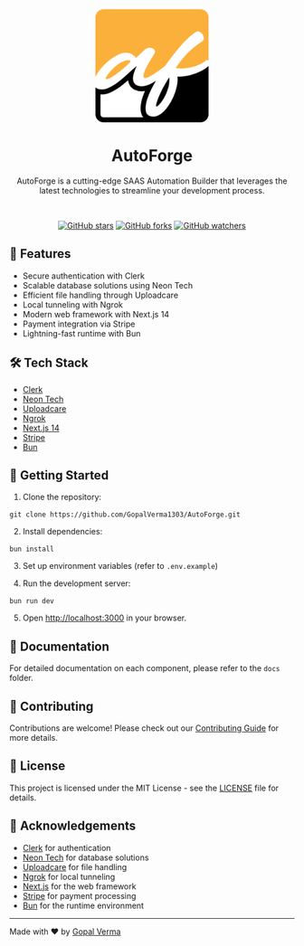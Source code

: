 <div align="center">

<img src="./public/af.png" width="200" height="200" />

# AutoForge

AutoForge is a cutting-edge SAAS Automation Builder that leverages the latest technologies to streamline your development process.

<br />

[![GitHub stars](https://img.shields.io/github/stars/GopalVerma1303/AutoForge.svg?style=social&label=Star)](https://github.com/GopalVerma1303/AutoForge)
[![GitHub forks](https://img.shields.io/github/forks/GopalVerma1303/AutoForge.svg?style=social&label=Fork)](https://github.com/GopalVerma1303/AutoForge/fork)
[![GitHub watchers](https://img.shields.io/github/watchers/GopalVerma1303/AutoForge.svg?style=social&label=Watch)](https://github.com/GopalVerma1303/AutoForge)

</div>

## 🚀 Features

- Secure authentication with Clerk
- Scalable database solutions using Neon Tech
- Efficient file handling through Uploadcare
- Local tunneling with Ngrok
- Modern web framework with Next.js 14
- Payment integration via Stripe
- Lightning-fast runtime with Bun

## 🛠️ Tech Stack

- [Clerk](https://clerk.dev/)
- [Neon Tech](https://neon.tech/)
- [Uploadcare](https://uploadcare.com/)
- [Ngrok](https://ngrok.com/)
- [Next.js 14](https://nextjs.org/)
- [Stripe](https://stripe.com/)
- [Bun](https://bun.sh/)

## 🚀 Getting Started

1. Clone the repository:

```
git clone https://github.com/GopalVerma1303/AutoForge.git
```

2. Install dependencies:

```
bun install
```

3. Set up environment variables (refer to `.env.example`)

4. Run the development server:

```
bun run dev
```

5. Open [http://localhost:3000](http://localhost:3000) in your browser.

## 📝 Documentation

For detailed documentation on each component, please refer to the `docs` folder.

## 🤝 Contributing

Contributions are welcome! Please check out our [Contributing Guide](CONTRIBUTING.md) for more details.

## 📄 License

This project is licensed under the MIT License - see the [LICENSE](LICENSE) file for details.

## 🙏 Acknowledgements

- [Clerk](https://clerk.dev/) for authentication
- [Neon Tech](https://neon.tech/) for database solutions
- [Uploadcare](https://uploadcare.com/) for file handling
- [Ngrok](https://ngrok.com/) for local tunneling
- [Next.js](https://nextjs.org/) for the web framework
- [Stripe](https://stripe.com/) for payment processing
- [Bun](https://bun.sh/) for the runtime environment

---

Made with ❤️ by [Gopal Verma](https://github.com/GopalVerma1303)
